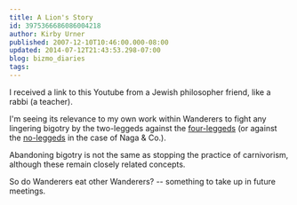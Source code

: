 ```yaml
---
title: A Lion's Story
id: 3975366686086004218
author: Kirby Urner
published: 2007-12-10T10:46:00.000-08:00
updated: 2014-07-12T21:43:53.298-07:00
blog: bizmo_diaries
tags: 
---
```


I received a link to this Youtube from a Jewish philosopher friend, like a rabbi (a teacher).

I'm seeing its relevance to my own work within Wanderers to fight any lingering bigotry by the two-leggeds against the [four-leggeds](http://controlroom.blogspot.com/2007/11/chance-of-rain.html) (or against the [no-leggeds](http://controlroom.blogspot.com/2007/04/knotted-snake.html) in the case of Naga & Co.).

Abandoning bigotry is not the same as stopping the practice of carnivorism, although these remain closely related concepts.

So do Wanderers eat other Wanderers?  -- something to take up in future meetings.